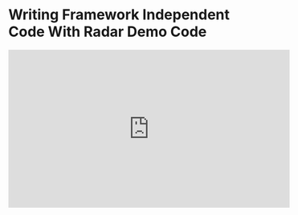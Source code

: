# Writing Framework Independent Code With Radar Demo Code

<iframe width="560" height="315" src="https://www.youtube.com/embed/e8UDoX0lAYY" frameborder="0" allowfullscreen></iframe>
